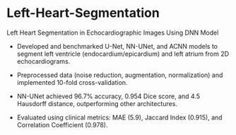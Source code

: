 # Left-Heart-Segmentation
Left Heart Segmentation in Echocardiographic  Images Using DNN Model

- Developed and benchmarked U-Net, NN-UNet, and ACNN models to segment left ventricle (endocardium/epicardium) and left atrium from 2D echocardiograms.

- Preprocessed data (noise reduction, augmentation, normalization) and implemented 10-fold cross-validation.

- NN-UNet achieved 96.7% accuracy, 0.954 Dice score, and 4.5 Hausdorff distance, outperforming other architectures.

- Evaluated using clinical metrics: MAE (5.9), Jaccard Index (0.915), and Correlation Coefficient (0.978).
